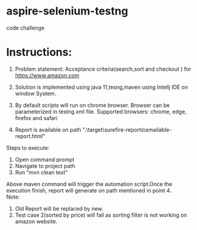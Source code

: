 # aspire-selenium-testng
code challenge

# Instructions:

1. Problem statement: Acceptance criteria(search,sort and checkout ) for https://www.amazon.com

2. Solution is implemented using java 11,tesng,maven using Intellj IDE on window System.

3. By default scripts will run on chrome browser. Browser can be parameterized in testng.xml file. Supported browsers: chrome, edge, firefox and safari

4. Report is available on path ".\target\surefire-reports\emailable-report.html"

Steps to execute:
1. Open command prompt
2. Navigate to project path
3. Run "mvn clean test"

Above maven command will trigger the automation script.Once the execution finish, report will generate on path mentioned in point 4.</br>
Note: 
1. Old Report will be replaced by new.</br>
2. Test case 2(sorted by price) will fail as sorting filter is not working on amazon website.</br> 
